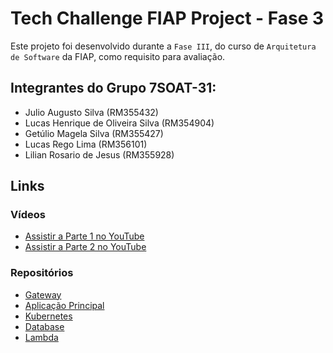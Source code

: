 # Tech Challenge FIAP Project - Fase 3

Este projeto foi desenvolvido durante a `Fase III`, do curso de `Arquitetura de Software` da FIAP, como requisito para avaliação.

## Integrantes do Grupo 7SOAT-31:

- Julio Augusto Silva (RM355432)
- Lucas Henrique de Oliveira Silva (RM354904)
- Getúlio Magela Silva (RM355427)
- Lucas Rego Lima (RM356101)
- Lilian Rosario de Jesus (RM355928)

## Links

### Vídeos
- [Assistir a Parte 1 no YouTube](https://youtu.be/rsVHmP_bMac)
- [Assistir a Parte 2 no YouTube](https://youtu.be/ouYiMiizpLE)

### Repositórios
- [Gateway](https://github.com/FIAP-7SOAT-TCG31/fiap-7soat-tcg31-gateway)
- [Aplicação Principal](https://github.com/FIAP-7SOAT-TCG31/fiap-7soat-tcg31-app)
- [Kubernetes](https://github.com/FIAP-7SOAT-TCG31/fiap-7soat-tcg31-kubernetes)
- [Database](https://github.com/FIAP-7SOAT-TCG31/fiap-7soat-tcg31-database)
- [Lambda](https://github.com/FIAP-7SOAT-TCG31/fiap-7soat-tcg31-lambda)
